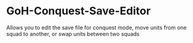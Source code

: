 # GoH-Conquest-Save-Editor
Allows you to edit the save file for conquest mode, move units from one squad to another, or swap units between two squads
